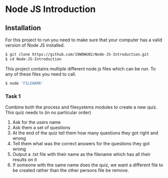 # Node JS Introduction

## Installation
For this project to run you need to make sure that your computer has a valid version of Node JS installed.

```sh
$ git clone https://github.com/19WDWU02/Node-JS-Introduction.git
$ cd Node-JS-Introduction
```
This project contains multiple different node js files which can be run. To any of these files you need to call.
```sh
$ node 'FILENAME'
```
### Task 1
Combine both the process and filesystems modules to create a new quiz.  
This quiz needs to (in no particular order)
1. Ask for the users name
2. Ask them a set of questions
3. At the end of the quiz tell them how many questions they got right and wrong
4. Tell them what was the correct answers for the questions they got wrong
5. Output a .txt file with their name as the filename which has all their results on it
6. If someone with the same name does the quiz, we want a different file to be created rather than the other persons file be remove.
